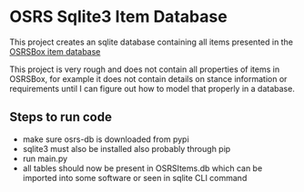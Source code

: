 # OSRS Sqlite3 Item Database
 This project creates an sqlite database containing all items presented in the [OSRSBox item database](https://github.com/osrsbox/osrsbox-db) 

This project is very rough and does not contain all properties of items in OSRSBox, for example it does not contain details on stance information or requirements until I can figure out how to model that properly in a database.

## Steps to run code ##
* make sure osrs-db is downloaded from pypi
* sqlite3 must also be installed also probably through pip
* run main.py
* all tables should now be present in OSRSItems.db which can be imported into some software or seen in sqlite CLI command
